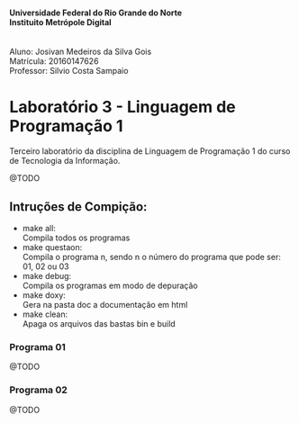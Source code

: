 #### Universidade Federal do Rio Grande do Norte <br> Instituito Metrópole Digital
<br>Aluno: Josivan Medeiros da Silva Gois
<br>Matrícula: 20160147626
<br>Professor: Silvio Costa Sampaio

# Laboratório 3 - Linguagem de Programação 1
Terceiro laboratório da disciplina de Linguagem de Programação 1 do curso de Tecnologia da Informação. 

@TODO

## Intruções de Compição:
- make all:<br>
Compila todos os programas
- make questaon:<br>
Compila o programa n, sendo n o número do programa que pode ser: 01, 02 ou 03
- make debug:<BR>
Compila os programas em modo de depuração
- make doxy:<BR>
Gera na pasta doc a documentação em html
- make clean:<BR>
Apaga os arquivos das bastas bin e build

### Programa 01

@TODO

### Programa 02

@TODO